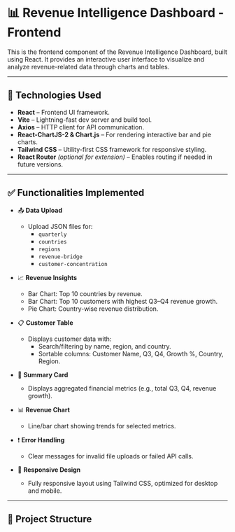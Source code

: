 # 📊 Revenue Intelligence Dashboard - Frontend

This is the frontend component of the Revenue Intelligence Dashboard, built using React. It provides an interactive user interface to visualize and analyze revenue-related data through charts and tables.

---

## 🚀 Technologies Used

- **React** – Frontend UI framework.
- **Vite** – Lightning-fast dev server and build tool.
- **Axios** – HTTP client for API communication.
- **React-ChartJS-2 & Chart.js** – For rendering interactive bar and pie charts.
- **Tailwind CSS** – Utility-first CSS framework for responsive styling.
- **React Router** *(optional for extension)* – Enables routing if needed in future versions.

---

## ✅ Functionalities Implemented

- 📤 **Data Upload**
  - Upload JSON files for:
    - `quarterly`
    - `countries`
    - `regions`
    - `revenue-bridge`
    - `customer-concentration`

- 📈 **Revenue Insights**
  - Bar Chart: Top 10 countries by revenue.
  - Bar Chart: Top 10 customers with highest Q3–Q4 revenue growth.
  - Pie Chart: Country-wise revenue distribution.

- 📋 **Customer Table**
  - Displays customer data with:
    - Search/filtering by name, region, and country.
    - Sortable columns: Customer Name, Q3, Q4, Growth %, Country, Region.

- 🔢 **Summary Card**
  - Displays aggregated financial metrics (e.g., total Q3, Q4, revenue growth).

- 📊 **Revenue Chart**
  - Line/bar chart showing trends for selected metrics.

- ❗ **Error Handling**
  - Clear messages for invalid file uploads or failed API calls.

- 📱 **Responsive Design**
  - Fully responsive layout using Tailwind CSS, optimized for desktop and mobile.

---

## 📁 Project Structure

